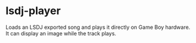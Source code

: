 # lsdj-player
Loads an LSDJ exported song and plays it directly on Game Boy hardware. It can display an image while the track plays.
